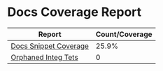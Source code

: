 # Docs Coverage Report

| Report | Count/Coverage |
| -- | -- |
| [Docs Snippet Coverage](docs-pages.md) | 25.9% |
| [Orphaned Integ Tets](orphans-report.md) | 0 |
